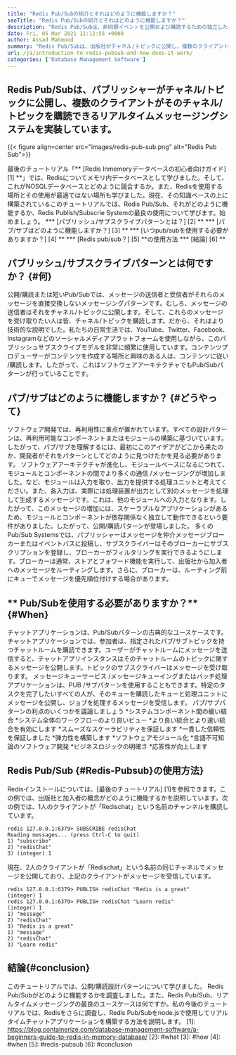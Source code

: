 ```yaml
---
title: "Redis Pub/Subの紹介とそれはどのように機能しますか？" 
seoTitle: "Redis Pub/Subの紹介とそれはどのように機能しますか？" 
description: "Redis Pub/Subは、非同期イベントを公開および購読するための独立したアプリケーション向けの柔軟で信頼性の高いリアルタイムメッセージングサービスです。" 
date: Fri, 05 Mar 2021 11:12:55 +0000
author: Assad Mahmood
summary: "Redis Pub/Subは、出版社がチャネル/トピックに公開し、複数のクライアントがそのチャネル/トピックを購読できるリアルタイムメッセージングシステムを実装しています。" 
url: /ja/introduction-to-redis-pubsub-and-how-does-it-work/
categories: ['Database Management Software']
---
```


## Redis Pub/Subは、パブリッシャーがチャネル/トピックに公開し、複数のクライアントがそのチャネル/トピックを購読できるリアルタイムメッセージングシステムを実装しています。

{{< figure align=center src="images/redis-pub-sub.png" alt="Redis Pub Sub">}}

最後のチュートリアル「** [Redis Inmemoryデータベースの初心者向けガイド] [1] **」では、Redisについてメモリ内データベースとして学びました。そして、これがNOSQLデータベースとどのように競合するか。また、Redisを使用する場所とその使用が最適ではない場所も学びました。現在、その知識ベースの上に構築されているこのチュートリアルでは、Redis Pub/Sub、それがどのように機能するか、Redis Publish/Subscrie Systemの最良の使用について学びます。始めましょう。
  *** [パブリッシュ/サブスクライブパターンとは？] [2] **
  *** [パブ/サブはどのように機能しますか？] [3] **
  *** [いつpub/subを使用する必要がありますか？] [4] **
  *** [Redis pub/sub？] [5] **の使用方法
  *** [結論] [6] **

## パブリッシュ/サブスクライブパターンとは何ですか？ {#何}
公開/購読または短いPub/Subでは、メッセージの送信者と受信者がそれらのメッセージを直接交換しないメッセージングパターンです。むしろ、メッセージの送信者はそれをチャネル/トピックに公開します。そして、これらのメッセージを受け取りたい人は皆、チャネル/トピックを購読します。だから、それはより技術的な説明でした。私たちの日常生活では、YouTube、Twitter、Facebook、Instagramなどのソーシャルメディアプラットフォームを使用しながら、このパブリッシュサブスクライブモデルを非常に頻繁に使用しています。コンテンツプロデューサーがコンテンツを作成する場所と興味のある人は、コンテンツに従い /購読します。したがって、これはソフトウェアアーキテクチャでもPub/Subパターンが行っていることです。

## パブ/サブはどのように機能しますか？ {#どうやって}
ソフトウェア開発では、再利用性に重点が置かれています。すべての設計パターンは、再利用可能なコンポーネントまたはモジュールの構築に基づいています。したがって、パブ/サブを理解​​するには、最初にこのアイデアがどこから来たのか、開発者がそれをパターンとしてどのように見つけたかを見る必要があります。
ソフトウェアアーキテクチャが進化し、モジュールベースになるにつれて、モジュールとコンポーネントの間でより多くの通信 /メッセージングが増加しました。など、モジュールは入力を取り、出力を提供する処理ユニットと考えてください。また、各入力は、実際には処理装置が出力として別のメッセージを処理して生成するメッセージです。これは、他のモジュールへの入力となります。したがって、このメッセージの増加には、スケーラブルなアプリケーションがあるため、モジュールとコンポーネントが依存関係なく独立して動作できるという要件がありました。したがって、公開/購読パターンが登場しました。
多くのPub/Sub Systemsでは、パブリッシャーはメッセージを仲介メッセージブローカーまたはイベントバスに投稿し、サブスクライバーはそのブローカーにサブスクリプションを登録し、ブローカーがフィルタリングを実行できるようにします。ブローカーは通常、ストアとフォワード機能を実行して、出版社から加入者へのメッセージをルーティングします。さらに、ブローカーは、ルーティング前にキューでメッセージを優先順位付けする場合があります。

## ** Pub/Subを使用する必要がありますか？** {#When}
チャットアプリケーションは、Pub/Subパターンの古典的なユースケースです。チャットアプリケーションでは、参加者は、指定されたパブ/サブトピックを持つチャットルームを購読できます。ユーザーがチャットルームにメッセージを送信すると、チャットアプリインスタンスはそのチャットルームのトピックに関するメッセージを公開します。トピックのサブスクライバーはメッセージを受け取ります。
メッセージキューサービス /メッセージキューイングまたはバッチ処理アプリケーションは、PUB /サブパターンを使用することもできます。特定のタスクを完了したいすべての人が、そのキューを購読したキューと処理ユニットにメッセージを公開し、ジョブを処理するメッセージを受信します。
パブ/サブパターンの利点のいくつかを議論しましょう
  *システムコンポーネント間の緩い結合
  *システム全体のワークフローのより良いビュー
  *より良い統合とより速い統合を有効にします
  *スムーズなスケーラビリティを保証します
  *一貫した信頼性を保証しました
  *弾力性を構築します
  *ソフトウェアモジュール化
  *言語不可知論のソフトウェア開発
  *ビジネスロジックの明確さ
  *応答性が向上します

## Redis Pub/Sub {#Redis-Pubsub}の使用方法}
Redisインストールについては、[最後のチュートリアル] [1]を参照できます。この例では、出版社と加入者の概念がどのように機能するかを説明しています。次の例では、1人のクライアントが「Redischat」という名前のチャンネルを購読しています。
```
redis 127.0.0.1:6379> SUBSCRIBE redisChat  
Reading messages... (press Ctrl-C to quit) 
1) "subscribe" 
2) "redisChat" 
3) (integer) 1 
```
現在、2人のクライアントが「Redischat」という名前の同じチャネルでメッセージを公開しており、上記のクライアントがメッセージを受信して​​います。
```
redis 127.0.0.1:6379> PUBLISH redisChat "Redis is a great"  
(integer) 1  
redis 127.0.0.1:6379> PUBLISH redisChat "Learn redis"  
(integer) 1   
1) "message" 
2) "redisChat" 
3) "Redis is a great" 
1) "message" 
2) "redisChat" 
3) "Learn redis" 

```

## 結論{#conclusion}
このチュートリアルでは、公開/購読設計パターンについて学びました。 Redis Pub/Subがどのように機能するかを調査しました。また、Redis Pub/Sub、リアルタイムメッセージングの最良のユースケースは何ですか。私の今後のチュートリアルでは、Redisをさらに調査し、Redis Pub/Subをnode.jsで使用してリアルタイムチャットアプリケーションを構築する方法を説明します。
[1]: https://blog.containerize.com/database-management-software/a-beginners-guide-to-redis-in-memory-database/
[2]: #what
[3]: #how
[4]: #when
[5]: #redis-pubsub
[6]: #conclusion
